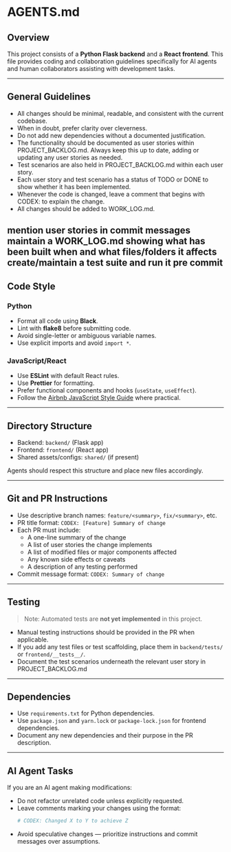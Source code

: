 # AGENTS.md

## Overview

This project consists of a **Python Flask backend** and a **React frontend**. This file provides coding and collaboration guidelines specifically for AI agents and human collaborators assisting with development tasks.

---

## General Guidelines

- All changes should be minimal, readable, and consistent with the current codebase.
- When in doubt, prefer clarity over cleverness.
- Do not add new dependencies without a documented justification.
- The functionality should be documented as user stories within PROJECT_BACKLOG.md.  Always keep this up to date, adding or updating any user stories as needed.
- Test scenarios are also held in PROJECT_BACKLOG.md within each user story.
- Each user story and test scenario has a status of TODO or DONE to show whether it has been implemented.
- Whenever the code is changed, leave a comment that begins with CODEX: to explain the change.
- All changes should be added to WORK_LOG.md.


mention user stories in commit messages
maintain a WORK_LOG.md showing what has been built when and what files/folders it affects
create/maintain a test suite and run it pre commit
---

## Code Style

### Python
- Format all code using **Black**.
- Lint with **flake8** before submitting code.
- Avoid single-letter or ambiguous variable names.
- Use explicit imports and avoid `import *`.

### JavaScript/React
- Use **ESLint** with default React rules.
- Use **Prettier** for formatting.
- Prefer functional components and hooks (`useState`, `useEffect`).
- Follow the [Airbnb JavaScript Style Guide](https://github.com/airbnb/javascript) where practical.

---

## Directory Structure

- Backend: `backend/` (Flask app)
- Frontend: `frontend/` (React app)
- Shared assets/configs: `shared/` (if present)

Agents should respect this structure and place new files accordingly.

---

## Git and PR Instructions

- Use descriptive branch names: `feature/<summary>`, `fix/<summary>`, etc.
- PR title format: `CODEX: [Feature] Summary of change`
- Each PR must include:
  - A one-line summary of the change
  - A list of user stories the change implements
  - A list of modified files or major components affected
  - Any known side effects or caveats
  - A description of any testing performed
- Commit message format: `CODEX: Summary of change`

---

## Testing

> Note: Automated tests are **not yet implemented** in this project.

- Manual testing instructions should be provided in the PR when applicable.
- If you add any test files or test scaffolding, place them in `backend/tests/` or `frontend/__tests__/`.
- Document the test scenarios underneath the relevant user story in PROJECT_BACKLOG.md

---

## Dependencies

- Use `requirements.txt` for Python dependencies.
- Use `package.json` and `yarn.lock` or `package-lock.json` for frontend dependencies.
- Document any new dependencies and their purpose in the PR description.

---

## AI Agent Tasks

If you are an AI agent making modifications:
- Do not refactor unrelated code unless explicitly requested.
- Leave comments marking your changes using the format:
  ```python
  # CODEX: Changed X to Y to achieve Z
  ```
- Avoid speculative changes — prioritize instructions and commit messages over assumptions.